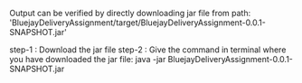 Output can be verified by directly downloading jar file from path:
'BluejayDeliveryAssignment/target/BluejayDeliveryAssignment-0.0.1-SNAPSHOT.jar'

step-1 : Download the jar file
step-2 : Give the command in terminal where you have downloaded the jar file:
         java -jar BluejayDeliveryAssignment-0.0.1-SNAPSHOT.jar
         

